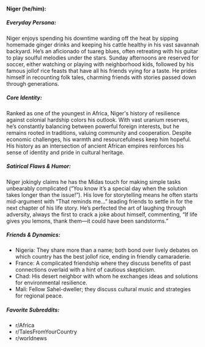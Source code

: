 #### Niger (he/him):

##### Everyday Persona:

Niger enjoys spending his downtime warding off the heat by sipping homemade ginger drinks and keeping his cattle healthy in his vast savannah backyard. He’s an aficionado of tuareg blues, often retreating with his guitar to play soulful melodies under the stars. Sunday afternoons are reserved for soccer, either watching or playing with neighborhood kids, followed by his famous jollof rice feasts that have all his friends vying for a taste. He prides himself in recounting folk tales, charming friends with stories passed down through generations.

##### Core Identity:

Ranked as one of the youngest in Africa, Niger's history of resilience against colonial hardship colors his outlook. With vast uranium reserves, he’s constantly balancing between powerful foreign interests, but he remains rooted in traditions, valuing community and cooperation. Despite economic challenges, his warmth and resourcefulness keep him hopeful. His history as an intersection of ancient African empires reinforces his sense of identity and pride in cultural heritage.

##### Satirical Flaws & Humor:

Niger jokingly claims he has the Midas touch for making simple tasks unbearably complicated (“You know it’s a special day when the solution takes longer than the issue!”). His love for storytelling means he often starts mid-argument with “That reminds me…” leading friends to settle in for the next chapter of his life story. He’s perfected the art of laughing through adversity, always the first to crack a joke about himself, commenting, “If life gives you lemons, thank them—it could have been sandstorms.”

##### Friends & Dynamics:

- Nigeria: They share more than a name; both bond over lively debates on which country has the best jollof rice, ending in friendly camaraderie.
- France: A complicated friendship where they discuss benefits of past connections overlaid with a hint of cautious skepticism.
- Chad: His desert neighbor with whom he exchanges ideas and solutions for environmental resilience.
- Mali: Fellow Sahel-dweller; they discuss cultural music and strategies for regional peace.

##### Favorite Subreddits:

- r/Africa
- r/TalesFromYourCountry
- r/worldnews